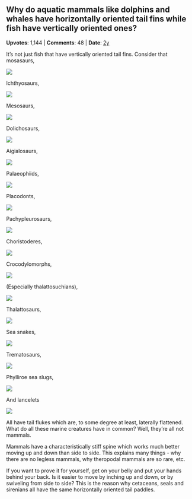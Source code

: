 ## Why do aquatic mammals like dolphins and whales have horizontally oriented tail fins while fish have vertically oriented ones?
    
**Upvotes**: 1,144 | **Comments**: 48 | **Date**: [2y](https://www.quora.com/Why-do-aquatic-mammals-like-dolphins-and-whales-have-horizontally-oriented-tail-fins-while-fish-have-vertically-oriented-ones/answer/Gary-Meaney)

It’s not just fish that have vertically oriented tail fins. Consider that mosasaurs,

![](https://qph.fs.quoracdn.net/main-qimg-080eb474f95c00a13d5b835fc378ce13.webp)

Ichthyosaurs,

![](https://qph.fs.quoracdn.net/main-qimg-7698de3186855953f299ec220281689b-lq)

Mesosaurs,

![](https://qph.fs.quoracdn.net/main-qimg-e249195df09aab1cdbbd2feb4935c9a3-lq)

Dolichosaurs,

![](https://qph.fs.quoracdn.net/main-qimg-5e17a134ba6ca290f0ff602e44650c70-lq)

Aigialosaurs,

![](https://qph.fs.quoracdn.net/main-qimg-2f3cb1b128b622320ecaefacdd4285b5-lq)

Palaeophiids,

![](https://qph.fs.quoracdn.net/main-qimg-d0a7368d721814bc18b29797cc85f63d-lq)

Placodonts,

![](https://qph.fs.quoracdn.net/main-qimg-5632004b210ac56b154f46aba66bfd60-lq)

Pachypleurosaurs,

![](https://qph.fs.quoracdn.net/main-qimg-a727258aee6df2afdf8fd7d66b5eec77-lq)

Choristoderes,

![](https://qph.fs.quoracdn.net/main-qimg-ab727c35689a0642ec474f220de99f99-lq)

Crocodylomorphs,

![](https://qph.fs.quoracdn.net/main-qimg-bce367c2b359abff147cebe0dd6d7f61.webp)

(Especially thalattosuchians),

![](https://qph.fs.quoracdn.net/main-qimg-dd8737cdfc0f31d0cd618c2dfbb03706-lq)

Thalattosaurs,

![](https://qph.fs.quoracdn.net/main-qimg-8e9d257301f6852fb58e5ae91cf0147f-lq)

Sea snakes,

![](https://qph.fs.quoracdn.net/main-qimg-2b88c2a2c645d0594a07bac57b2c92a3-lq)

Trematosaurs,

![](https://qph.fs.quoracdn.net/main-qimg-9438c6eb08198f4eb3e515f0850bec03-lq)

Phylliroe sea slugs,

![](https://qph.fs.quoracdn.net/main-qimg-0912f6c6d2db36ee3c9449a347103235.webp)

And lancelets

![](https://qph.fs.quoracdn.net/main-qimg-7c735ecf682cb474a99d0cdf8174bc68-lq)

All have tail flukes which are, to some degree at least, laterally flattened. What do all these marine creatures have in common? Well, they’re all not mammals.

Mammals have a characteristically stiff spine which works much better moving up and down than side to side. This explains many things - why there are no legless mammals, why theropodal mammals are so rare, etc.

If you want to prove it for yourself, get on your belly and put your hands behind your back. Is it easier to move by inching up and down, or by swiveling from side to side? This is the reason why cetaceans, seals and sirenians all have the same horizontally oriented tail paddles.

